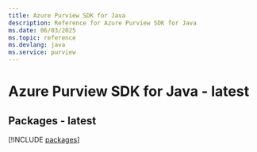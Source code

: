 ```yaml
---
title: Azure Purview SDK for Java
description: Reference for Azure Purview SDK for Java
ms.date: 06/03/2025
ms.topic: reference
ms.devlang: java
ms.service: purview
---
```

# Azure Purview SDK for Java - latest
## Packages - latest
[!INCLUDE [packages](purview-index.md)]